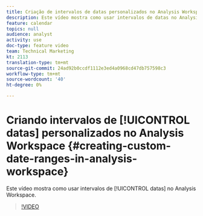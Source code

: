 ```yaml
---
title: Criação de intervalos de datas personalizados no Analysis Workspace
description: Este vídeo mostra como usar intervalos de datas no Analysis Workspace.
feature: calendar
topics: null
audience: analyst
activity: use
doc-type: feature video
team: Technical Marketing
kt: 2113
translation-type: tm+mt
source-git-commit: 24ad92b0ccdf1112e3ed4a0968cd47db757598c3
workflow-type: tm+mt
source-wordcount: '40'
ht-degree: 0%

---
```



# Criando intervalos de [!UICONTROL datas] personalizados no Analysis Workspace {#creating-custom-date-ranges-in-analysis-workspace}

Este vídeo mostra como usar intervalos de [!UICONTROL datas] no Analysis Workspace.

>[!VIDEO](https://video.tv.adobe.com/v/23975/?quality=12)